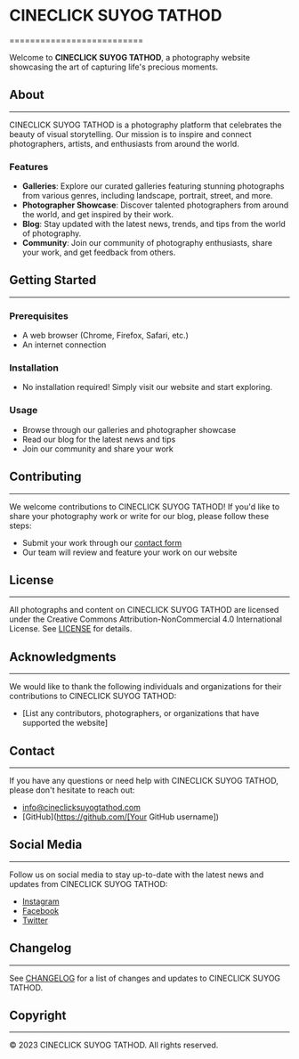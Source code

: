 # CINECLICK SUYOG TATHOD
==========================

Welcome to **CINECLICK SUYOG TATHOD**, a photography website showcasing the art of capturing life's precious moments.

## About
--------

CINECLICK SUYOG TATHOD is a photography platform that celebrates the beauty of visual storytelling. Our mission is to inspire and connect photographers, artists, and enthusiasts from around the world.

### Features

* **Galleries**: Explore our curated galleries featuring stunning photographs from various genres, including landscape, portrait, street, and more.
* **Photographer Showcase**: Discover talented photographers from around the world, and get inspired by their work.
* **Blog**: Stay updated with the latest news, trends, and tips from the world of photography.
* **Community**: Join our community of photography enthusiasts, share your work, and get feedback from others.

## Getting Started
-------------------

### Prerequisites

* A web browser (Chrome, Firefox, Safari, etc.)
* An internet connection

### Installation

* No installation required! Simply visit our website and start exploring.

### Usage

* Browse through our galleries and photographer showcase
* Read our blog for the latest news and tips
* Join our community and share your work

## Contributing
---------------

We welcome contributions to CINECLICK SUYOG TATHOD! If you'd like to share your photography work or write for our blog, please follow these steps:

* Submit your work through our [contact form](https://cineclicksuyogtathod.com/contact)
* Our team will review and feature your work on our website

## License
---------

All photographs and content on CINECLICK SUYOG TATHOD are licensed under the Creative Commons Attribution-NonCommercial 4.0 International License. See [LICENSE](LICENSE) for details.

## Acknowledgments
----------------

We would like to thank the following individuals and organizations for their contributions to CINECLICK SUYOG TATHOD:

* [List any contributors, photographers, or organizations that have supported the website]

## Contact
----------

If you have any questions or need help with CINECLICK SUYOG TATHOD, please don't hesitate to reach out:

* [info@cineclicksuyogtathod.com](mailto:info@cineclicksuyogtathod.com)
* [GitHub](https://github.com/[Your GitHub username])

## Social Media
---------------

Follow us on social media to stay up-to-date with the latest news and updates from CINECLICK SUYOG TATHOD:

* [Instagram](https://www.instagram.com/cineclicksuyogtathod)
* [Facebook](https://www.facebook.com/cineclicksuyogtathod)
* [Twitter](https://twitter.com/cineclicksuyog)

## Changelog
------------

See [CHANGELOG](CHANGELOG) for a list of changes and updates to CINECLICK SUYOG TATHOD.

## Copyright
------------

© 2023 CINECLICK SUYOG TATHOD. All rights reserved.